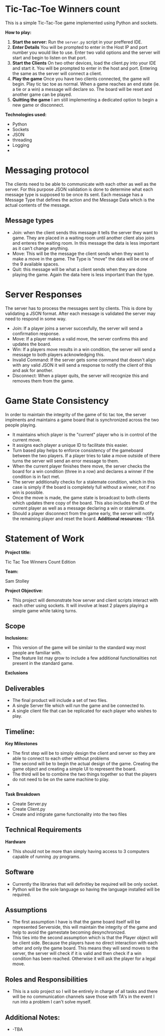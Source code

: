 # Tic-Tac-Toe Winners count

This is a simple Tic-Tac-Toe game implemented using Python and sockets.

**How to play:**
1. **Start the server:** Run the `server.py` script in your preffered IDE.
2. **Enter Details** You will be prompted to enter in the Host IP and port number you would like to use. Enter two valid options and the server will start and begin to listen on that port.
3. **Start the Clients** On two other devices, load the client.py into your IDE and start it. You will be prompted to enter in the host and port. Entering the same as the server will connect a client.
4. **Play the game** Once you have two clients connected, the game will begin. Play tic tac toe as normal. When a game reaches an end state (ie. a tie or a win) a message will declare so. The board will be reset and another game can be played.
5. **Quitting the game** I am still implementing a dedicated option to begin a new game or disconnect.

**Technologies used:**
* Python
* Sockets
* JSON
* threading
* Logging
* 

# Messaging protocol
The clients need to be able to communicate with each other as well as the server. For this purpose JSON validation is done to determine what each message type is supposed to be once its sent. Each message has a Message Type that defines the action and the Message Data which is the actual contents of the message.
## Message types
* Join: when the client sends this message it tells the server they want to game. They are placed in a waiting room until another client also joins and enteres the waiting room. In this message the data is less important as it can't change anything.
* Move: This will be the message the client sends when they want to make a move in the game. The Type is "move" the data will be one of the 9 available spaces.
* Quit: this message will be what a client sends when they are done playing the game. Again the data here is less important than the type.

# Server Responses
The server has to process the messages sent by clients. This is done by validating a JSON format. After each message is validated the server may need to respond in some way.
* Join: If a player joins a server succesfully, the server will send a confirmation response.
* Move: If a player makes a valid move, the server confirms this and updates the board.
* Win: If a players move results in a win condition, the server will send a message to both players acknowledging this.
* Invalid Command: If the server gets some command that doesn't align with any valid JSON it will send a response to notify the client of this and ask for another.
* Disconnect: When a player quits, the server will recognize this and removes them from the game.

# Game State Consistency
In order to maintain the integrity of the game of tic tac toe, the server implments and maintains a game board that is synchronized
across the two people playing.
* It maintains which player is the "current" player who is in control of the current move.
* It assigns each player a unique ID to facilitate this easier.
* Turn based play helps to enforce consistency of the gameboard between the two players. If a player tries to take a move outside of there turns
the server will send an error message to them.
* When the current player finishes there move, the server checks the board for a win condition (three in a row) and declares a winner
if the condition is in fact met.
* The server additionally checks for a stalemate condition, which in this case is simply if the board is completely full without a winner, not
if no win is possible.
* Once the move is made, the game state is broadcast to both clients which updates there copy of the board. This also includes the ID of the
current player as well as a message declaring a win or stalemate.
* Should a player disconnect from the game early, the server will notify the remaining player and reset the board. 
**Additional resources:**
-TBA

# Statement of Work

**Project title:**

Tic Tac Toe Winners Count Edition

**Team:**

Sam Stolley

**Project Objective:**

* This project will demonstrate how server and client scripts interact with each other using sockets. It will 
involve at least 2 players playing a simple game while taking turns.

## **Scope**

**Inclusions:**

* This version of the game will be similair to the standard way most people are familiar with.
* The feature list may grow to include a few additional functionalities not present in the standard game.

**Exclusions**

## Deliverables
* The final product will include a set of two files.
* A single Server file which will run the game and be connected to.
* A single client file that can be replicated for each player who wishes to play.

## Timeline:
**Key Milestones**
* The first step will be to simply design the client and server so they are able to connect to each other without problems
* The second will be to begin the actual design of the game. Creating the game object and creating a simple UI to represent the board.
* The third will be to combine the two things together so that the players do not need to be on the same machine to play.
* 
**Task Breakdown**
* Create Server.py
* Create Client.py
* Create and intigrate game functionality into the two files

## Technical Requirements
**Hardware**
* This should not be more than simply having access to 3 computers capable of running .py programs.

## Software
* Currently the libraries that will definitley be required will be only socket.
* Python will be the sole language so having the language installed will be required.

## Assumptions
* The first assumption I have is that the game board itself will be represented Serverside, this will maintain the integrity of the game and help to avoid the gamestate becoming desynchronized.
* This ties into the second assumption which is that the Player object will be client side. Because the players have no direct interaction with each other and only the game board. This means they will send moves to the server, the server will check if it is valid and then check if a win condition has been reached. Otherwise it will ask the player for a legal move.

## Roles and Responsibilities
* This is a solo project so I will be entirely in charge of all tasks and there will be no communication channels save those with TA's in the event I run into a problem I can't solve myself.

## Additional Notes:
* -TBA
